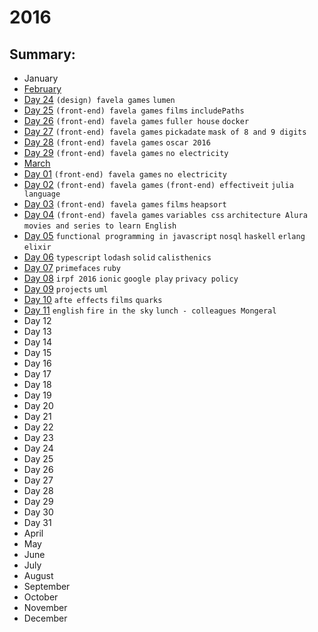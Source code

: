 # 2016

## Summary:
 - January
 - [February](feb/README.md)
  - [Day 24](feb/02-24-2016.md) `(design) favela games` `lumen`
  - [Day 25](feb/02-25-2016.md) `(front-end) favela games` `films` `includePaths`
  - [Day 26](feb/02-26-2016.md) `(front-end) favela games` `fuller house`  `docker` 
  - [Day 27](feb/02-27-2016.md) `(front-end) favela games` `pickadate` `mask of 8 and 9 digits`
  - [Day 28](feb/02-28-2016.md) `(front-end) favela games` `oscar 2016`
  - [Day 29](feb/02-29-2016.md) `(front-end) favela games` `no electricity`
 - [March](mar/README.md)
  - [Day 01](mar/03-01-2016.md) `(front-end) favela games` `no electricity`
  - [Day 02](mar/03-02-2016.md) `(front-end) favela games` `(front-end) effectiveit` `julia language`
  - [Day 03](mar/03-03-2016.md) `(front-end) favela games` `films` `heapsort`
  - [Day 04](mar/03-04-2016.md) `(front-end) favela games` `variables css` `architecture Alura` `movies and series to learn English`
  - [Day 05](mar/03-05-2016.md) `functional programming in javascript` `nosql` `haskell` `erlang` `elixir`
  - [Day 06](mar/03-06-2016.md) `typescript` `lodash` `solid` `calisthenics`
  - [Day 07](mar/03-07-2016.md) `primefaces` `ruby`
  - [Day 08](mar/03-08-2016.md) `irpf 2016` `ionic` `google play` `privacy policy`
  - [Day 09](mar/03-09-2016.md) `projects` `uml`
  - [Day 10](mar/03-10-2016.md) `afte effects` `films` `quarks`
  - [Day 11](mar/03-11-2016.md) `english` `fire in the sky` `lunch - colleagues Mongeral`
  - Day 12
  - Day 13
  - Day 14
  - Day 15
  - Day 16
  - Day 17
  - Day 18
  - Day 19
  - Day 20
  - Day 21
  - Day 22
  - Day 23
  - Day 24
  - Day 25
  - Day 26
  - Day 27
  - Day 28
  - Day 29
  - Day 30
  - Day 31
 - April
 - May
 - June
 - July
 - August
 - September
 - October
 - November
 - December
